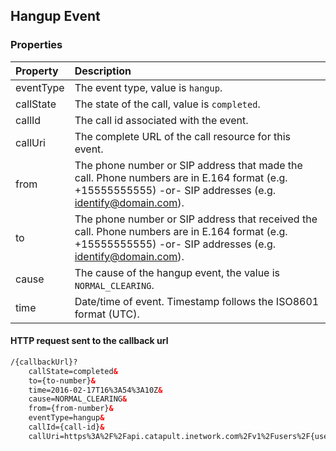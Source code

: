 
##  Hangup Event


### Properties
| Property  | Description                                                                                                                                                  |
|:----------|:-------------------------------------------------------------------------------------------------------------------------------------------------------------|
| eventType | The event type, value is `hangup`.                                                                                                                           |
| callState | The state of the call, value is `completed`.                                                                                                                 |
| callId    | The call id associated with the event.                                                                                                                       |
| callUri   | The complete URL of the call resource for this event.                                                                                                        |
| from      | The phone number or SIP address that made the call. Phone numbers are in E.164 format (e.g. +15555555555) -or- SIP addresses (e.g. identify@domain.com).     |
| to        | The phone number or SIP address that received the call. Phone numbers are in E.164 format (e.g. +15555555555) -or- SIP addresses (e.g. identify@domain.com). |
| cause     | The cause of the hangup event, the value is `NORMAL_CLEARING`.                                                                                               |
| time      | Date/time of event. Timestamp follows the ISO8601 format (UTC).                                                                                              |



#### HTTP request sent to the callback url

```html
/{callbackUrl}?
	callState=completed&
	to={to-number}&
	time=2016-02-17T16%3A54%3A10Z&
	cause=NORMAL_CLEARING&
	from={from-number}&
	eventType=hangup&
	callId={call-id}&
	callUri=https%3A%2F%2Fapi.catapult.inetwork.com%2Fv1%2Fusers%2F{user-id}%2Fcalls%2F{call-id}
```


